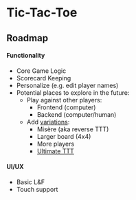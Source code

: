 # Tic-Tac-Toe

## Roadmap

#### Functionality
* Core Game Logic
* Scorecard Keeping
* Personalize (e.g. edit player names) 
* Potential places to explore in the future:
    * Play against other players:
        * Frontend (computer)
        * Backend (computer/human)
    * Add [variations](https://en.wikipedia.org/wiki/Tic-tac-toe_variants):
        * Misère (aka reverse TTT)
        * Larger board (4x4)
        * More players
        * [Ultimate TTT](https://mathwithbaddrawings.com/ultimate-tic-tac-toe-original-post/)

#### UI/UX
* Basic L&F
* Touch support
